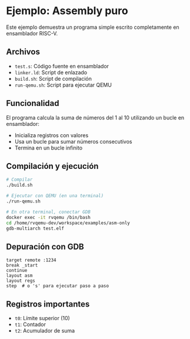 # Ejemplo: Assembly puro

Este ejemplo demuestra un programa simple escrito completamente en ensamblador RISC-V.

## Archivos

- `test.s`: Código fuente en ensamblador
- `linker.ld`: Script de enlazado
- `build.sh`: Script de compilación
- `run-qemu.sh`: Script para ejecutar QEMU

## Funcionalidad

El programa calcula la suma de números del 1 al 10 utilizando un bucle en ensamblador:
- Inicializa registros con valores
- Usa un bucle para sumar números consecutivos
- Termina en un bucle infinito

## Compilación y ejecución

```bash
# Compilar
./build.sh

# Ejecutar con QEMU (en una terminal)
./run-qemu.sh

# En otra terminal, conectar GDB
docker exec -it rvqemu /bin/bash
cd /home/rvqemu-dev/workspace/examples/asm-only
gdb-multiarch test.elf
```

## Depuración con GDB

```gdb
target remote :1234
break _start
continue
layout asm
layout regs
step  # o 's' para ejecutar paso a paso
```

## Registros importantes

- `t0`: Límite superior (10)
- `t1`: Contador
- `t2`: Acumulador de suma